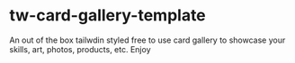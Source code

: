 # tw-card-gallery-template
An out of the box tailwdin styled free to use card gallery to showcase your skills, art, photos, products, etc. Enjoy
